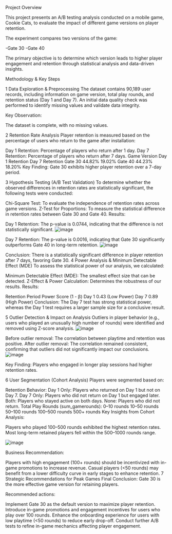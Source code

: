  Project Overview

This project presents an A/B testing analysis conducted on a mobile game, Cookie Cats, to evaluate the impact of different game versions on player retention.

The experiment compares two versions of the game:

-Gate 30
-Gate 40

The primary objective is to determine which version leads to higher player engagement and retention through statistical analysis and data-driven insights.

 Methodology & Key Steps

1 Data Exploration & Preprocessing
The dataset contains 90,189 user records, including information on game version, total play rounds, and retention status (Day 1 and Day 7).
An initial data quality check was performed to identify missing values and validate data integrity.

Key Observation:

The dataset is complete, with no missing values.

2 Retention Rate Analysis
Player retention is measured based on the percentage of users who return to the game after installation:

Day 1 Retention: Percentage of players who return after 1 day.
Day 7 Retention: Percentage of players who return after 7 days.
Game Version	Day 1 Retention	Day 7 Retention
Gate 30	44.82%	19.02%
Gate 40	44.23%	18.20%
Key Finding: Gate 30 exhibits higher player retention over a 7-day period.

3 Hypothesis Testing (A/B Test Validation)
To determine whether the observed differences in retention rates are statistically significant, the following tests were conducted:

Chi-Square Test: To evaluate the independence of retention rates across game versions.
Z-Test for Proportions: To measure the statistical difference in retention rates between Gate 30 and Gate 40.
Results:

Day 1 Retention: The p-value is 0.0744, indicating that the difference is not statistically significant.
![image](https://github.com/user-attachments/assets/cb5eade7-0c89-4430-bdb5-5f7e44b29f07)

Day 7 Retention: The p-value is 0.0016, indicating that Gate 30 significantly outperforms Gate 40 in long-term retention.
![image](https://github.com/user-attachments/assets/3c80a9ef-15ec-49fa-9c23-be6e13a81cab)

Conclusion: There is a statistically significant difference in player retention after 7 days, favoring Gate 30.
4 Power Analysis & Minimum Detectable Effect (MDE)
To assess the statistical power of our analysis, we calculated:

Minimum Detectable Effect (MDE): The smallest effect size that can be detected.
Z-Effect & Power Calculation: Determines the robustness of our results.
Results:

Retention Period	Power Score (1 - β)
Day 1	0.43 (Low Power) 
Day 7	0.89 (High Power) 
Conclusion: The Day 7 test has strong statistical power, whereas the Day 1 test requires a larger sample size for a conclusive result.

5 Outlier Detection & Impact on Analysis
Outliers in player behavior (e.g., users who played an unusually high number of rounds) were identified and removed using Z-score analysis.
![image](https://github.com/user-attachments/assets/80c5de2c-9480-4bad-ab01-60b5476d36c8)

Before outlier removal: The correlation between playtime and retention was positive.
After outlier removal: The correlation remained consistent, confirming that outliers did not significantly impact our conclusions.
![image](https://github.com/user-attachments/assets/0e05133b-96f1-4d56-8e51-23896e1e0707)

Key Finding: Players who engaged in longer play sessions had higher retention rates.

6 User Segmentation (Cohort Analysis)
Players were segmented based on:

Retention Behavior:
Day 1 Only: Players who returned on Day 1 but not on Day 7.
Day 7 Only: Players who did not return on Day 1 but engaged later.
Both: Players who stayed active on both days.
None: Players who did not return.
Total Play Rounds (sum_gamerounds):
0–10 rounds
10–50 rounds
50–100 rounds
100–500 rounds
500+ rounds
Key Insights from Cohort Analysis:


Players who played 100–500 rounds exhibited the highest retention rates.
Most long-term retained players fell within the 500–1000 rounds range.

![image](https://github.com/user-attachments/assets/124d1cb7-93a1-4083-bc77-5b5f24cd626d)


Business Recommendation:

Players with high engagement (100+ rounds) should be incentivized with in-game promotions to increase revenue.
Casual players (<50 rounds) may benefit from a lower difficulty curve in early stages to enhance retention.
7 Strategic Recommendations for Peak Games
Final Conclusion: Gate 30 is the more effective game version for retaining players.

Recommended actions:

Implement Gate 30 as the default version to maximize player retention.
Introduce in-game promotions and engagement incentives for users who play over 100 rounds.
Enhance the onboarding experience for users with low playtime (<50 rounds) to reduce early drop-off.
Conduct further A/B tests to refine in-game mechanics affecting player engagement.
